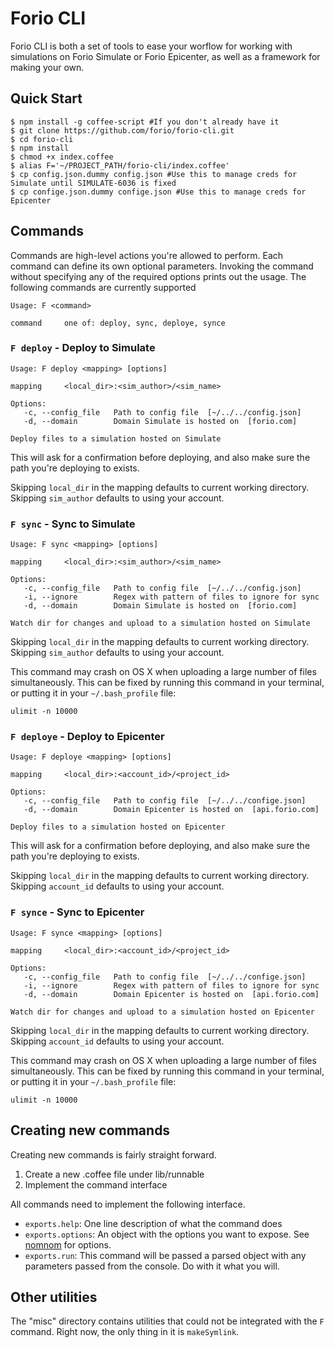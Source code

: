 # Forio CLI

Forio CLI is both a set of tools to ease your worflow for working with simulations on Forio Simulate or Forio Epicenter, as well as a framework for making your own.

## Quick Start

    $ npm install -g coffee-script #If you don't already have it
    $ git clone https://github.com/forio/forio-cli.git
    $ cd forio-cli
    $ npm install
    $ chmod +x index.coffee
    $ alias F='~/PROJECT_PATH/forio-cli/index.coffee'
    $ cp config.json.dummy config.json #Use this to manage creds for Simulate until SIMULATE-6036 is fixed
    $ cp confige.json.dummy confige.json #Use this to manage creds for Epicenter

## Commands

Commands are high-level actions you're allowed to perform. Each command can define its own optional parameters. Invoking the command without specifying any of the required options prints out the usage. The following commands are currently supported

    Usage: F <command>

    command     one of: deploy, sync, deploye, synce

### `F deploy` - Deploy to Simulate

    Usage: F deploy <mapping> [options]

    mapping     <local_dir>:<sim_author>/<sim_name>

    Options:
       -c, --config_file   Path to config file  [~/../../config.json]
       -d, --domain        Domain Simulate is hosted on  [forio.com]

    Deploy files to a simulation hosted on Simulate

This will ask for a confirmation before deploying, and also make sure the path you're deploying to exists.

Skipping `local_dir` in the mapping defaults to current working directory. Skipping `sim_author` defaults to using your account.

### `F sync` - Sync to Simulate

    Usage: F sync <mapping> [options]

    mapping     <local_dir>:<sim_author>/<sim_name>

    Options:
       -c, --config_file   Path to config file  [~/../../config.json]
       -i, --ignore        Regex with pattern of files to ignore for sync
       -d, --domain        Domain Simulate is hosted on  [forio.com]

    Watch dir for changes and upload to a simulation hosted on Simulate

Skipping `local_dir` in the mapping defaults to current working directory. Skipping `sim_author` defaults to using your account.

This command may crash on OS X when uploading a large number of files simultaneously. This can be fixed by running this command in your terminal, or putting it in your `~/.bash_profile` file:

    ulimit -n 10000

### `F deploye` - Deploy to Epicenter

    Usage: F deploye <mapping> [options]

    mapping     <local_dir>:<account_id>/<project_id>

    Options:
       -c, --config_file   Path to config file  [~/../../confige.json]
       -d, --domain        Domain Epicenter is hosted on  [api.forio.com]

    Deploy files to a simulation hosted on Epicenter

This will ask for a confirmation before deploying, and also make sure the path you're deploying to exists.

Skipping `local_dir` in the mapping defaults to current working directory. Skipping `account_id` defaults to using your account.

### `F synce` - Sync to Epicenter

    Usage: F synce <mapping> [options]

    mapping     <local_dir>:<account_id>/<project_id>

    Options:
       -c, --config_file   Path to config file  [~/../../confige.json]
       -i, --ignore        Regex with pattern of files to ignore for sync
       -d, --domain        Domain Epicenter is hosted on  [api.forio.com]

    Watch dir for changes and upload to a simulation hosted on Epicenter

Skipping `local_dir` in the mapping defaults to current working directory. Skipping `account_id` defaults to using your account.

This command may crash on OS X when uploading a large number of files simultaneously. This can be fixed by running this command in your terminal, or putting it in your `~/.bash_profile` file:

    ulimit -n 10000

## Creating new commands

Creating new commands is fairly straight forward.

1. Create a new .coffee file under lib/runnable
2. Implement the command interface

All commands need to implement the following interface.

- `exports.help`: One line description of what the command does
- `exports.options`: An object with the options you want to expose. See [nomnom][nom_nom_site] for options.
- `exports.run`: This command will be passed a parsed object with any parameters passed from the console. Do with it what you will.

## Other utilities

The "misc" directory contains utilities that could not be integrated with the `F` command. Right now, the only thing in it is `makeSymlink`.


[nom_nom_site]: https://github.com/harthur/nomnom

